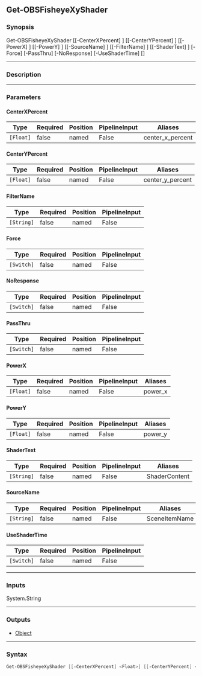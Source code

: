 Get-OBSFisheyeXyShader
----------------------

### Synopsis
Get-OBSFisheyeXyShader [[-CenterXPercent] <float>] [[-CenterYPercent] <float>] [[-PowerX] <float>] [[-PowerY] <float>] [[-SourceName] <string>] [[-FilterName] <string>] [[-ShaderText] <string>] [-Force] [-PassThru] [-NoResponse] [-UseShaderTime] [<CommonParameters>]

---

### Description

---

### Parameters
#### **CenterXPercent**

|Type     |Required|Position|PipelineInput|Aliases         |
|---------|--------|--------|-------------|----------------|
|`[Float]`|false   |named   |False        |center_x_percent|

#### **CenterYPercent**

|Type     |Required|Position|PipelineInput|Aliases         |
|---------|--------|--------|-------------|----------------|
|`[Float]`|false   |named   |False        |center_y_percent|

#### **FilterName**

|Type      |Required|Position|PipelineInput|
|----------|--------|--------|-------------|
|`[String]`|false   |named   |False        |

#### **Force**

|Type      |Required|Position|PipelineInput|
|----------|--------|--------|-------------|
|`[Switch]`|false   |named   |False        |

#### **NoResponse**

|Type      |Required|Position|PipelineInput|
|----------|--------|--------|-------------|
|`[Switch]`|false   |named   |False        |

#### **PassThru**

|Type      |Required|Position|PipelineInput|
|----------|--------|--------|-------------|
|`[Switch]`|false   |named   |False        |

#### **PowerX**

|Type     |Required|Position|PipelineInput|Aliases|
|---------|--------|--------|-------------|-------|
|`[Float]`|false   |named   |False        |power_x|

#### **PowerY**

|Type     |Required|Position|PipelineInput|Aliases|
|---------|--------|--------|-------------|-------|
|`[Float]`|false   |named   |False        |power_y|

#### **ShaderText**

|Type      |Required|Position|PipelineInput|Aliases      |
|----------|--------|--------|-------------|-------------|
|`[String]`|false   |named   |False        |ShaderContent|

#### **SourceName**

|Type      |Required|Position|PipelineInput|Aliases      |
|----------|--------|--------|-------------|-------------|
|`[String]`|false   |named   |False        |SceneItemName|

#### **UseShaderTime**

|Type      |Required|Position|PipelineInput|
|----------|--------|--------|-------------|
|`[Switch]`|false   |named   |False        |

---

### Inputs
System.String

---

### Outputs
* [Object](https://learn.microsoft.com/en-us/dotnet/api/System.Object)

---

### Syntax
```PowerShell
Get-OBSFisheyeXyShader [[-CenterXPercent] <Float>] [[-CenterYPercent] <Float>] [[-PowerX] <Float>] [[-PowerY] <Float>] [[-SourceName] <String>] [[-FilterName] <String>] [[-ShaderText] <String>] [-Force <Switch>] [-PassThru <Switch>] [-NoResponse <Switch>] [-UseShaderTime <Switch>] [<CommonParameters>]
```
